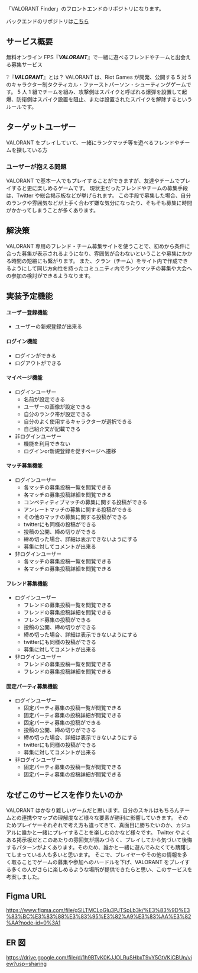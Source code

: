 「VALORANT Finder」のフロントエンドのリポジトリになります。

バックエンドのリポジトリは[こちら](https://github.com/ptr-ito/VALORANT-Finder-Backend)

## サービス概要

無料オンライン FPS『**_VALORANT_**』で一緒に遊べるフレンドやチームと出会える募集サービス

❔『**_VALORANT_**』とは？
VALORANT は、Riot Games が開発、公開する 5 対 5 のキャラクター制タクティカル・ファーストパーソン・シューティングゲームです。
5 人 1 組でチームを組み、攻撃側はスパイクと呼ばれる爆弾を設置して起爆、防衛側はスパイク設置を阻止、または設置されたスパイクを解除するというルールです。

## ターゲットユーザー

VALORANT をプレイしていて、一緒にランクマッチ等を遊べるフレンドやチームを探している方

### ユーザーが抱える問題

VALORANT で基本一人でもプレイすることができますが、友達やチームでプレイすると更に楽しめるゲームです。
現状主だったフレンドやチームの募集手段は、Twitter や総合掲示板などが挙げられます。
この手段で募集した場合、自分のランクや雰囲気などが上手く合わず嫌な気分になったり、そもそも募集に時間がかかってしまうことが多くあります。

## 解決策

VALORANT 専用のフレンド・チーム募集サイトを使うことで、初めから条件に合った募集が表示されるようになり、雰囲気が合わないということや募集にかかる時間の短縮にも繋がります。
また、クラン（チーム）をサイト内で作成できるようにして同じ方向性を持ったコミュニティ内でランクマッチの募集や大会への参加の検討ができるようなります。

## 実装予定機能

#### ユーザー登録機能
  - ユーザーの新規登録が出来る

#### ログイン機能
  - ログインができる
  - ログアウトができる

#### マイページ機能
- ログインユーザー
  - 名前が設定できる
  - ユーザーの画像が設定できる
  - 自分のランク帯が設定できる
  - 自分のよく使用するキャラクターが選択できる
  - 自己紹介文が記載できる
- 非ログインユーザー
  - 機能を利用できない
  - ログインor新規登録を促すページへ遷移

#### マッチ募集機能
- ログインユーザー
  - 各マッチの募集投稿一覧を閲覧できる
  - 各マッチの募集投稿詳細を閲覧できる
  - コンペティティブマッチの募集に関する投稿ができる
  - アンレートマッチの募集に関する投稿ができる
  - その他のマッチの募集に関する投稿ができる
  - twitterにも同様の投稿ができる
  - 投稿の公開、締め切りができる
  - 締め切った場合、詳細は表示できないようにする
  - 募集に対してコメントが出来る
- 非ログインユーザー
  - 各マッチの募集投稿一覧を閲覧できる
  - 各マッチの募集投稿詳細を閲覧できる

#### フレンド募集機能
- ログインユーザー
  - フレンドの募集投稿一覧を閲覧できる
  - フレンドの募集投稿詳細を閲覧できる
  - フレンド募集の投稿ができる
  - 投稿の公開、締め切りができる
  - 締め切った場合、詳細は表示できないようにする
  - twitterにも同様の投稿ができる
  - 募集に対してコメントが出来る
- 非ログインユーザー
  - フレンドの募集投稿一覧を閲覧できる
  - フレンドの募集投稿詳細を閲覧できる
  
#### 固定パーティ募集機能
- ログインユーザー
  - 固定パーティ募集の投稿一覧が閲覧できる
  - 固定パーティ募集の投稿詳細が閲覧できる
  - 固定パーティ募集の投稿ができる
  - 投稿の公開、締め切りができる
  - 締め切った場合、詳細は表示できないようにする
  - twitterにも同様の投稿ができる
  - 募集に対してコメントが出来る
- 非ログインユーザー
  - 固定パーティ募集の投稿一覧が閲覧できる
  - 固定パーティ募集の投稿詳細が閲覧できる

## なぜこのサービスを作りたいのか

VALORANT はかなり難しいゲームだと思います。自分のスキルはもちろんチームとの連携やマップの理解度など様々な要素が勝利に影響していきます。
そのためプレイヤーそれぞれで考え方も違ってきて、真面目に勝ちたいのか、カジュアルに誰かと一緒にプレイすることを楽しむのかなど様々です。
Twitter やよくある掲示板だとこのあたりの雰囲気が掴みづらく、プレイしてから気づいて後悔するパターンがよくあります。そのため、誰かと一緒に遊んでみたくても躊躇してしまっている人も多いと思います。
そこで、プレイヤーやその他の情報を多く取ることでゲームの募集や参加へのハードルを下げ、VALORANT をプレイする多くの人がさらに楽しめるような場所が提供できたらと思い、このサービスを考案しました。

## Figma URL

https://www.figma.com/file/gSILTMCLoGlu3PJTSpLb3k/%E3%83%9D%E3%83%BC%E3%83%88%E3%83%95%E3%82%A9%E3%83%AA%E3%82%AA?node-id=0%3A1

## ER 図

https://drive.google.com/file/d/1h9BTvK0KJJOLRuSHbxT9vY5GtVKiCBUn/view?usp=sharing
